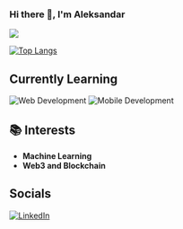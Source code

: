 ### Hi there 👋, I'm Aleksandar
![](http://github-profile-summary-cards.vercel.app/api/cards/profile-details?username=aleksandardrljaca&theme=cobalt) 

[![Top Langs](https://github-readme-stats.vercel.app/api/top-langs/?username=aleksandardrljaca&layout=compact&theme=cobalt)](https://github.com/anuraghazra/github-readme-stats)


## Currently Learning

<p>
  <img src="https://img.shields.io/badge/Web%20Development-yellow?style=for-the-badge" alt="Web Development"/>
  <img src="https://img.shields.io/badge/Mobile%20Development-green?style=for-the-badge" alt="Mobile Development"/>
</p>


## 📚 Interests
- **Machine Learning**
- **Web3 and Blockchain**

## Socials
<a href="https://www.linkedin.com/in/aleksandardrljaca"><img src="https://img.shields.io/badge/LinkedIn%20-blue?style=for-the-badge" alt="LinkedIn"/></a>


